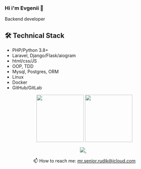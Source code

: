 ### Hi i'm Evgenii 👋
Backend developer 

## 🛠 Technical Stack
*   PHP/Python 3.8+
*   Laravel, Django/Flask/aiogram
*   html/css/JS
*   OOP, TDD
*   Mysql, Postgres, ORM
*   Linux
*   Docker
*   GitHub/GitLab

<p align = 'center'>
 <a href="https://github-readme-stats.vercel.app/api?username=Rudique&show_icons=true&count_private=true"><img height=150 src="https://github-readme-stats.vercel.app/api?username=Rudique&show_icons=true&count_private=true" /></a>
<a href="https://github.com/Rudique/github-readme-stats"><img height=150 src="https://github-readme-stats.vercel.app/api/top-langs/?username=Rudique&layout=compact" /></a>
 </p>


<p align='center'>
   <a href="https://t.me/mrRudique" target="_blank">
    <img src="https://img.shields.io/badge/Telegram-2CA5E0?style=for-the-badge&logo=telegram&logoColor=white" />        
  </a>&nbsp;&nbsp;
 <p align='center'>
  📫  How to reach me: <a href='mailto:mr.senior.rudik@icloud.com'>mr.senior.rudik@icloud.com</a>
</p>
